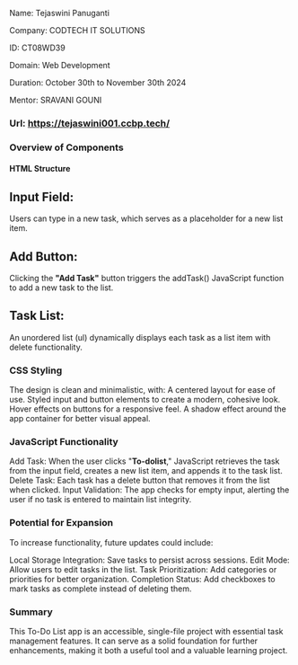 Name: Tejaswini Panuganti

Company: CODTECH IT SOLUTIONS

ID: CT08WD39

Domain: Web Development

Duration: October 30th to November 30th 2024

Mentor: SRAVANI GOUNI

### Url: https://tejaswini001.ccbp.tech/

### Overview of Components
#### HTML Structure

## Input Field: 
Users can type in a new task, which serves as a placeholder for a new list item.
## Add Button: 
Clicking the **"Add Task"** button triggers the addTask() JavaScript function to add a new task to the list.
## Task List: 
An unordered list (ul) dynamically displays each task as a list item with delete functionality.
### CSS Styling

The design is clean and minimalistic, with:
A centered layout for ease of use.
Styled input and button elements to create a modern, cohesive look.
Hover effects on buttons for a responsive feel.
A shadow effect around the app container for better visual appeal.
### JavaScript Functionality

Add Task: When the user clicks "**To-dolist**," JavaScript retrieves the task from the input field, creates a new list item, and appends it to the task list.
Delete Task: Each task has a delete button that removes it from the list when clicked.
Input Validation: The app checks for empty input, alerting the user if no task is entered to maintain list integrity.

### Potential for Expansion
To increase functionality, future updates could include:

Local Storage Integration: Save tasks to persist across sessions.
Edit Mode: Allow users to edit tasks in the list.
Task Prioritization: Add categories or priorities for better organization.
Completion Status: Add checkboxes to mark tasks as complete instead of deleting them.
### Summary
This To-Do List app is an accessible, single-file project with essential task management features. It can serve as a solid foundation for further enhancements, making it both a useful tool and a valuable learning project.







